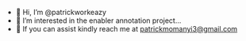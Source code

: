 - 👋 Hi, I’m @patrickworkeazy
- 👀 I’m interested in the enabler annotation project...
- 🌱 If you can assist kindly reach me at patrickmomanyi3@gmail.com

<!---
patrickworkeazy/patrickworkeazy is a ✨ special ✨ repository because its `README.md` (this file) appears on your GitHub profile.
You can click the Preview link to take a look at your changes.
--->
